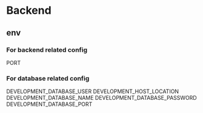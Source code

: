 # Backend

## env

### For backend related config

PORT

### For database related config

DEVELOPMENT_DATABASE_USER
DEVELOPMENT_HOST_LOCATION
DEVELOPMENT_DATABASE_NAME
DEVELOPMENT_DATABASE_PASSWORD
DEVELOPMENT_DATABASE_PORT
